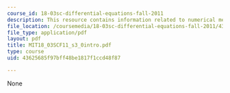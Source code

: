 ```yaml
---
course_id: 18-03sc-differential-equations-fall-2011
description: This resource contains information related to numerical methods.
file_location: /coursemedia/18-03sc-differential-equations-fall-2011/43625685f97bff48be1817f1ccd48f87_MIT18_03SCF11_s3_0intro.pdf
file_type: application/pdf
layout: pdf
title: MIT18_03SCF11_s3_0intro.pdf
type: course
uid: 43625685f97bff48be1817f1ccd48f87

---
```

None